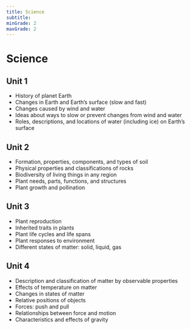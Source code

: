 ```yaml
---
title: Science
subtitle: 
minGrade: 2
maxGrade: 2
---
```

# Science


## Unit 1
* History of planet Earth
* Changes in Earth and Earth’s surface (slow and fast)
* Changes caused by wind and water
* Ideas about ways to slow or prevent changes from wind and water
* Roles, descriptions, and locations of water (including ice) on Earth’s surface

## Unit 2
* Formation, properties, components, and types of soil
* Physical properties and classifications of rocks
* Biodiversity of living things in any region
* Plant needs, parts, functions, and structures
* Plant growth and pollination

## Unit 3
* Plant reproduction
* Inherited traits in plants
* Plant life cycles and life spans
* Plant responses to environment
* Different states of matter: solid, liquid, gas

## Unit 4
* Description and classification of matter by observable properties
* Effects of temperature on matter
* Changes in states of matter
* Relative positions of objects
* Forces: push and pull
* Relationships between force and motion
* Characteristics and effects of gravity